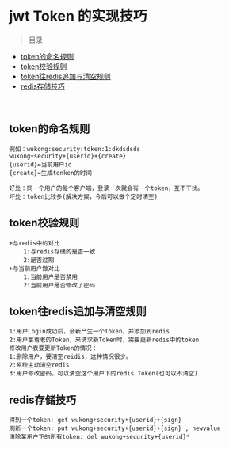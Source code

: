 # jwt Token 的实现技巧

> 目录

* [token的命名规则](#token的命名规则)
* [token校验规则](#token校验规则)
* [token往redis追加与清空规则](#token往redis追加与清空规则)
* [redis存储技巧](#redis存储技巧)
    
    
    

<br>


## token的命名规则

    例如：wukong:security:token:1:dkdsdsds
    wukong+security+{userid}+{create}
    {userid}=当前用户id
    {create}=生成tonken的时间
    
    好处：同一个用户的每个客户端，登录一次就会有一个token，互不干扰。
    坏处：token比较多(解决方案，今后可以做个定时清空)


## token校验规则

    +与redis中的对比
        1:与redis存储的是否一致
        2:是否过期
    +与当前用户做对比
        1:当前用户是否禁用
        2:当前用户是否修改了密码

## token往redis追加与清空规则

    1:用户Login成功后，会新产生一个Token，并添加到redis
    2:用户拿着老的Token，来请求新Token时，需要更新redis中的token
    修改用户表要更新Token的情况：
    1:删除用户，要清空reidis，这种情况很少。
    2:系统主动清空redis
    3:用户修改密码，可以清空这个用户下的redis Token(也可以不清空)
    

## redis存储技巧
    
    得到一个token: get wukong+security+{userid}+{sign} 
    刷新一个token: put wukong+security+{userid}+{sign} , newvalue
    清除某用户下的所有token: del wukong+security+{userid}*
    
    
